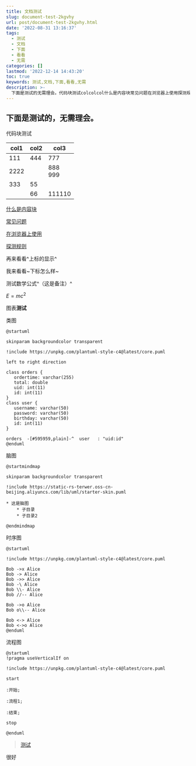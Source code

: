 ```yaml
---
title: 文档测试
slug: document-test-2kgvhy
url: post/document-test-2kgvhy.html
date: '2022-08-31 13:16:37'
tags:
  - 测试
  - 文档
  - 下面
  - 看看
  - 无需
categories: []
lastmod: '2022-12-14 14:43:20'
toc: true
keywords: 测试,文档,下面,看看,无需
description: >-
  下面是测试的无需理会。代码块测试colcolcol什么是内容块常见问题在浏览器上使用探测规则再来看看_上标的显示_我来看看下标怎么样测试数学公式_（这是备注）_e=mc_图表测试类图at_startumlskinparambackgroundcolortransparent_includehttps_unpkgcomplantumlstylecat_latestcorepumllefttorightdirectionclassorders{ordertime_varchar()total_doubleui
---
```






## 下面是测试的，无需理会。

代码块测试

|col1|col2|col3|
| ------| ---------------------------| ---------------------------|
|111|444|777|
|2222||888<br />999|
|333|55||
||66|111110|

[什么是内容块](siyuan://blocks/20200813004931-q4cu8na)

[常见问题](siyuan://blocks/20200813093015-u6bopdt)

[在浏览器上使用](siyuan://blocks/20201004184819-nj8ibyg)

[探测规则](siyuan://blocks/20211010211708-0qn8cpl)

再来看看^上标的显示^

我来看看~下标怎么样~

测试数学公式^（这是备注）^

$E=mc^2$

图表**测试**

类图

```plantuml
@startuml

skinparam backgroundcolor transparent

!include https://unpkg.com/plantuml-style-c4@latest/core.puml

left to right direction

class orders {
   ordertime: varchar(255)
   total: double
   uid: int(11)
   id: int(11)
}
class user {
   username: varchar(50)
   password: varchar(50)
   birthday: varchar(50)
   id: int(11)
}

orders  -[#595959,plain]-^  user   : "uid:id"
@enduml
```

脑图

```plantuml
@startmindmap

skinparam backgroundcolor transparent

!include https://static-rs-terwer.oss-cn-beijing.aliyuncs.com/lib/uml/starter-skin.puml

* 这是脑图
	* 子目录
	* 子目录2

@endmindmap
```

时序图

```plantuml
@startuml

!include https://unpkg.com/plantuml-style-c4@latest/core.puml

Bob ->x Alice
Bob -> Alice
Bob ->> Alice
Bob -\ Alice
Bob \\- Alice
Bob //-- Alice

Bob ->o Alice
Bob o\\-- Alice

Bob <-> Alice
Bob <->o Alice
@enduml
```

流程图

```plantuml
@startuml
!pragma useVerticalIf on

!include https://unpkg.com/plantuml-style-c4@latest/core.puml

start

:开始;

:流程1;

:结束;

stop

@enduml
```



> [测试](siyuan://blocks/20221204180309-s3ognix)

很好
